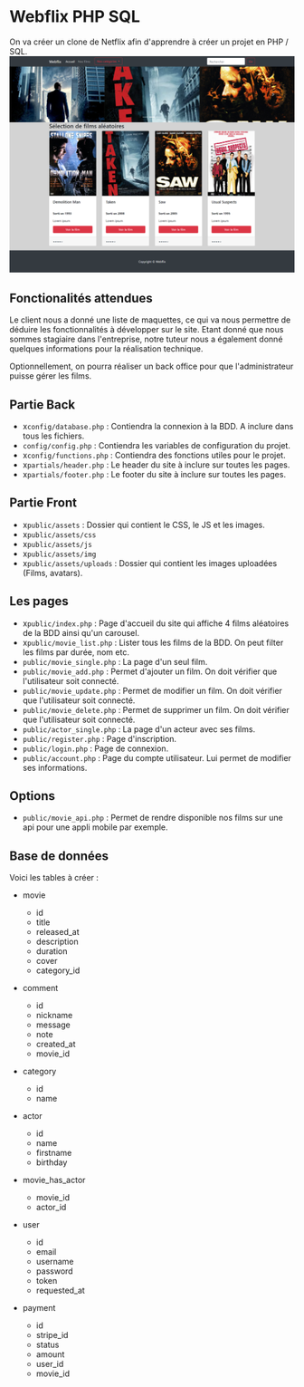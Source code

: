 # Webflix PHP SQL

On va créer un clone de Netflix afin d'apprendre à créer un projet en PHP / SQL.
![fil-rouge-webflix](/maquettes/maquette-accueil-webflix.png)

## Fonctionalités attendues

Le client nous a donné une liste de maquettes, ce qui va nous permettre de déduire les fonctionnalités à développer sur le site. Etant donné que nous sommes stagiaire dans l'entreprise, notre tuteur nous a également donné quelques informations pour la réalisation technique.

Optionnellement, on pourra réaliser un back office pour que l'administrateur puisse gérer les films.

## Partie Back

- x`config/database.php` : Contiendra la connexion à la BDD. A inclure dans tous les fichiers.
- `config/config.php` : Contiendra les variables de configuration du projet.
- x`config/functions.php` : Contiendra des fonctions utiles pour le projet.
- x`partials/header.php` : Le header du site à inclure sur toutes les pages.
- x`partials/footer.php` : Le footer du site à inclure sur toutes les pages.

## Partie Front

- x`public/assets` : Dossier qui contient le CSS, le JS et les images.
- x`public/assets/css`
- x`public/assets/js`
- x`public/assets/img`
- x`public/assets/uploads` : Dossier qui contient les images uploadées (Films, avatars).

## Les pages

- x`public/index.php` : Page d'accueil du site qui affiche 4 films aléatoires de la BDD ainsi qu'un carousel.
- x`public/movie_list.php` : Lister tous les films de la BDD. On peut filter les films par durée, nom etc.
- `public/movie_single.php` : La page d'un seul film.
- `public/movie_add.php` : Permet d'ajouter un film. On doit vérifier que l'utilisateur soit connecté.
- `public/movie_update.php` : Permet de modifier un film. On doit vérifier que l'utilisateur soit connecté.
- `public/movie_delete.php` : Permet de supprimer un film. On doit vérifier que l'utilisateur soit connecté.
- `public/actor_single.php` : La page d'un acteur avec ses films.
- `public/register.php` : Page d'inscription.
- `public/login.php` : Page de connexion.
- `public/account.php` : Page du compte utilisateur. Lui permet de modifier ses informations.

## Options

- `public/movie_api.php` : Permet de rendre disponible nos films sur une api pour une appli mobile par exemple.

## Base de données

Voici les tables à créer :

- movie
    - id
    - title
    - released_at
    - description
    - duration
    - cover
    - category_id

- comment
    - id
    - nickname
    - message
    - note
    - created_at
    - movie_id

- category
    - id
    - name

- actor
    - id
    - name
    - firstname
    - birthday

- movie_has_actor
    - movie_id
    - actor_id

- user
    - id
    - email
    - username
    - password
    - token
    - requested_at

- payment
    - id
    - stripe_id
    - status
    - amount
    - user_id
    - movie_id
